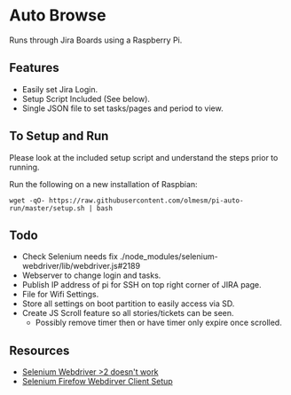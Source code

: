 # Auto Browse

Runs through Jira Boards using a Raspberry Pi.

## Features

* Easily set Jira Login.
* Setup Script Included (See below).
* Single JSON file to set tasks/pages and period to view.


## To Setup and Run

Please look at the included setup script and understand the steps prior to running.

Run the following on a new installation of Raspbian:

```
wget -qO- https://raw.githubusercontent.com/olmesm/pi-auto-run/master/setup.sh | bash
```


## Todo

* Check Selenium needs fix ./node_modules/selenium-webdriver/lib/webdriver.js#2189
* Webserver to change login and tasks.
* Publish IP address of pi for SSH on top right corner of JIRA page.
* File for Wifi Settings.
* Store all settings on boot partition to easily access via SD.
* Create JS Scroll feature so all stories/tickets can be seen.
  - Possibly remove timer then or have timer only expire once scrolled.

<!--
May no longer require this with latest Selenium.

./node_modules/selenium-webdriver/lib/webdriver.js

```js
// 2189 from
setParameter('text', keys).
// to
setParameter('text', keys.then(keys => keys.join(''))).
```

https://github.com/SeleniumHQ/selenium/commit/6907a129a3c02fe2dfc54700137e7f9aa025218a
http://www.mantonel.com/tutorials/web-scraping-raspberry-pi-and-python

-->

## Resources

* [Selenium Webdriver >2 doesn't work](http://www.mantonel.com/tutorials/web-scraping-raspberry-pi-and-python)
* [Selenium Firefow Webdirver Client Setup](https://seleniumhq.github.io/selenium/docs/api/javascript/module/selenium-webdriver/firefox/index.html)
